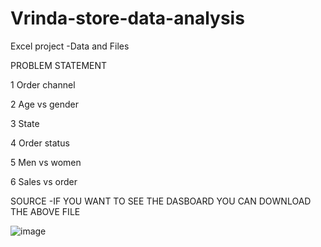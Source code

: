 # Vrinda-store-data-analysis
Excel project -Data and Files


PROBLEM STATEMENT

1 Order channel 

2 Age vs gender

3 State

4 Order status

5 Men vs women

6 Sales vs order



SOURCE -IF YOU WANT TO SEE THE DASBOARD YOU CAN DOWNLOAD THE ABOVE FILE 

![image](https://github.com/Arunbond/Vrinda-store-data-analysis/assets/93313923/2a34cd06-10fb-43c2-a6f9-538697c4dc89)
